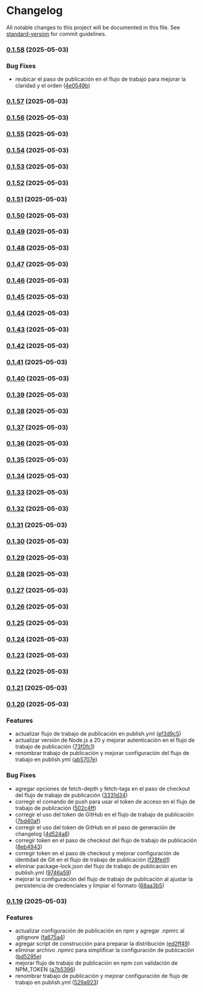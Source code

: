 # Changelog

All notable changes to this project will be documented in this file. See [standard-version](https://github.com/conventional-changelog/standard-version) for commit guidelines.

### [0.1.58](https://github.com/Forever-twenty-nine/astro-ui-lib/compare/v0.1.57...v0.1.58) (2025-05-03)


### Bug Fixes

* reubicar el paso de publicación en el flujo de trabajo para mejorar la claridad y el orden ([4e0549b](https://github.com/Forever-twenty-nine/astro-ui-lib/commit/4e0549b1f47d86762b25e99e2db13e64c2a2f7e7))

### [0.1.57](https://github.com/Forever-twenty-nine/astro-ui-lib/compare/v0.1.56...v0.1.57) (2025-05-03)

### [0.1.56](https://github.com/Forever-twenty-nine/astro-ui-lib/compare/v0.1.55...v0.1.56) (2025-05-03)

### [0.1.55](https://github.com/Forever-twenty-nine/astro-ui-lib/compare/v0.1.54...v0.1.55) (2025-05-03)

### [0.1.54](https://github.com/Forever-twenty-nine/astro-ui-lib/compare/v0.1.53...v0.1.54) (2025-05-03)

### [0.1.53](https://github.com/Forever-twenty-nine/astro-ui-lib/compare/v0.1.52...v0.1.53) (2025-05-03)

### [0.1.52](https://github.com/Forever-twenty-nine/astro-ui-lib/compare/v0.1.51...v0.1.52) (2025-05-03)

### [0.1.51](https://github.com/Forever-twenty-nine/astro-ui-lib/compare/v0.1.50...v0.1.51) (2025-05-03)

### [0.1.50](https://github.com/Forever-twenty-nine/astro-ui-lib/compare/v0.1.49...v0.1.50) (2025-05-03)

### [0.1.49](https://github.com/Forever-twenty-nine/astro-ui-lib/compare/v0.1.48...v0.1.49) (2025-05-03)

### [0.1.48](https://github.com/Forever-twenty-nine/astro-ui-lib/compare/v0.1.47...v0.1.48) (2025-05-03)

### [0.1.47](https://github.com/Forever-twenty-nine/astro-ui-lib/compare/v0.1.46...v0.1.47) (2025-05-03)

### [0.1.46](https://github.com/Forever-twenty-nine/astro-ui-lib/compare/v0.1.45...v0.1.46) (2025-05-03)

### [0.1.45](https://github.com/Forever-twenty-nine/astro-ui-lib/compare/v0.1.44...v0.1.45) (2025-05-03)

### [0.1.44](https://github.com/Forever-twenty-nine/astro-ui-lib/compare/v0.1.43...v0.1.44) (2025-05-03)

### [0.1.43](https://github.com/Forever-twenty-nine/astro-ui-lib/compare/v0.1.42...v0.1.43) (2025-05-03)

### [0.1.42](https://github.com/Forever-twenty-nine/astro-ui-lib/compare/v0.1.41...v0.1.42) (2025-05-03)

### [0.1.41](https://github.com/Forever-twenty-nine/astro-ui-lib/compare/v0.1.40...v0.1.41) (2025-05-03)

### [0.1.40](https://github.com/Forever-twenty-nine/astro-ui-lib/compare/v0.1.39...v0.1.40) (2025-05-03)

### [0.1.39](https://github.com/Forever-twenty-nine/astro-ui-lib/compare/v0.1.38...v0.1.39) (2025-05-03)

### [0.1.38](https://github.com/Forever-twenty-nine/astro-ui-lib/compare/v0.1.37...v0.1.38) (2025-05-03)

### [0.1.37](https://github.com/Forever-twenty-nine/astro-ui-lib/compare/v0.1.36...v0.1.37) (2025-05-03)

### [0.1.36](https://github.com/Forever-twenty-nine/astro-ui-lib/compare/v0.1.35...v0.1.36) (2025-05-03)

### [0.1.35](https://github.com/Forever-twenty-nine/astro-ui-lib/compare/v0.1.34...v0.1.35) (2025-05-03)

### [0.1.34](https://github.com/Forever-twenty-nine/astro-ui-lib/compare/v0.1.33...v0.1.34) (2025-05-03)

### [0.1.33](https://github.com/Forever-twenty-nine/astro-ui-lib/compare/v0.1.32...v0.1.33) (2025-05-03)

### [0.1.32](https://github.com/Forever-twenty-nine/astro-ui-lib/compare/v0.1.31...v0.1.32) (2025-05-03)

### [0.1.31](https://github.com/Forever-twenty-nine/astro-ui-lib/compare/v0.1.30...v0.1.31) (2025-05-03)

### [0.1.30](https://github.com/Forever-twenty-nine/astro-ui-lib/compare/v0.1.29...v0.1.30) (2025-05-03)

### [0.1.29](https://github.com/Forever-twenty-nine/astro-ui-lib/compare/v0.1.28...v0.1.29) (2025-05-03)

### [0.1.28](https://github.com/Forever-twenty-nine/astro-ui-lib/compare/v0.1.27...v0.1.28) (2025-05-03)

### [0.1.27](https://github.com/Forever-twenty-nine/astro-ui-lib/compare/v0.1.26...v0.1.27) (2025-05-03)

### [0.1.26](https://github.com/Forever-twenty-nine/astro-ui-lib/compare/v0.1.25...v0.1.26) (2025-05-03)

### [0.1.25](https://github.com/Forever-twenty-nine/astro-ui-lib/compare/v0.1.24...v0.1.25) (2025-05-03)

### [0.1.24](https://github.com/Forever-twenty-nine/astro-ui-lib/compare/v0.1.23...v0.1.24) (2025-05-03)

### [0.1.23](https://github.com/Forever-twenty-nine/astro-ui-lib/compare/v0.1.22...v0.1.23) (2025-05-03)

### [0.1.22](https://github.com/Forever-twenty-nine/astro-ui-lib/compare/v0.1.21...v0.1.22) (2025-05-03)

### [0.1.21](https://github.com/Forever-twenty-nine/astro-ui-lib/compare/v0.1.20...v0.1.21) (2025-05-03)

### [0.1.20](https://github.com/Forever-twenty-nine/astro-ui-lib/compare/v0.1.19...v0.1.20) (2025-05-03)


### Features

* actualizar flujo de trabajo de publicación en publish.yml ([ef3d9c5](https://github.com/Forever-twenty-nine/astro-ui-lib/commit/ef3d9c57bed2244020faf2935a59bbd89aefb7f6))
* actualizar versión de Node.js a 20 y mejorar autenticación en el flujo de trabajo de publicación ([73f0fc1](https://github.com/Forever-twenty-nine/astro-ui-lib/commit/73f0fc12e1d43a069c731e113ce6cf51866890c6))
* renombrar trabajo de publicación y mejorar configuración del flujo de trabajo en publish.yml ([ab5707e](https://github.com/Forever-twenty-nine/astro-ui-lib/commit/ab5707e5dd3c5a52a5acdf2a66877b765ade7efb))


### Bug Fixes

* agregar opciones de fetch-depth y fetch-tags en el paso de checkout del flujo de trabajo de publicación ([3331d34](https://github.com/Forever-twenty-nine/astro-ui-lib/commit/3331d34f23fafdc1cf0141df03a603e8b24a662e))
* corregir el comando de push para usar el token de acceso en el flujo de trabajo de publicación ([502c4ff](https://github.com/Forever-twenty-nine/astro-ui-lib/commit/502c4ff0f51cb66a3751a570365a2b919e08ed40))
* corregir el uso del token de GitHub en el flujo de trabajo de publicación ([7bd40af](https://github.com/Forever-twenty-nine/astro-ui-lib/commit/7bd40af1c845cdeb7792987a7218cf19d0198745))
* corregir el uso del token de GitHub en el paso de generación de changelog ([4d524a8](https://github.com/Forever-twenty-nine/astro-ui-lib/commit/4d524a851e9db029ab207382dd6f3f079b08603a))
* corregir token en el paso de checkout del flujo de trabajo de publicación ([8eb4943](https://github.com/Forever-twenty-nine/astro-ui-lib/commit/8eb494324430a34cd561cf8150cee972f607a792))
* corregir token en el paso de checkout y mejorar configuración de identidad de Git en el flujo de trabajo de publicación ([f28fed1](https://github.com/Forever-twenty-nine/astro-ui-lib/commit/f28fed15bdb0180fa77f3e89de3b5a3d34eb4582))
* eliminar package-lock.json del flujo de trabajo de publicación en publish.yml ([9746a59](https://github.com/Forever-twenty-nine/astro-ui-lib/commit/9746a59162367756390c59c9b8803c045623c356))
* mejorar la configuración del flujo de trabajo de publicación al ajustar la persistencia de credenciales y limpiar el formato ([68aa3b5](https://github.com/Forever-twenty-nine/astro-ui-lib/commit/68aa3b513b4a09edf08058226d0dfac267b999a5))

### [0.1.19](https://github.com/Forever-twenty-nine/astro-ui-lib/compare/v0.1.18...v0.1.19) (2025-05-03)


### Features

* actualizar configuración de publicación en npm y agregar .npmrc al .gitignore ([fa675a4](https://github.com/Forever-twenty-nine/astro-ui-lib/commit/fa675a4b61a3b832d45eb0ae2c18f60ad18d8ca3))
* agregar script de construcción para preparar la distribución ([ed2ff49](https://github.com/Forever-twenty-nine/astro-ui-lib/commit/ed2ff49f6350522dbfc158a85693195b69668122))
* eliminar archivo .npmrc para simplificar la configuración de publicación ([bd5295e](https://github.com/Forever-twenty-nine/astro-ui-lib/commit/bd5295e0f3405b548645dea9b3a32dec8ed6e865))
* mejorar flujo de trabajo de publicación en npm con validación de NPM_TOKEN ([a7b5396](https://github.com/Forever-twenty-nine/astro-ui-lib/commit/a7b5396a8a48396352b27db2ab3aefc7388f573b))
* renombrar trabajo de publicación y mejorar configuración de flujo de trabajo en publish.yml ([529a923](https://github.com/Forever-twenty-nine/astro-ui-lib/commit/529a923ddd6dba172c6c876d31a340ef22dd400f))
